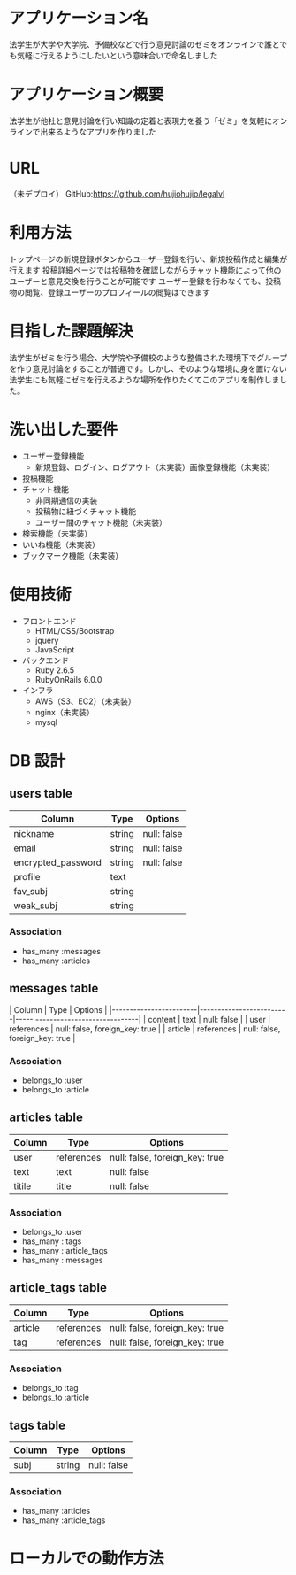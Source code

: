 # アプリケーション名
 
 法学生が大学や大学院、予備校などで行う意見討論のゼミをオンラインで誰とでも気軽に行えるようにしたいという意味合いで命名しました

 
# アプリケーション概要
 
法学生が他社と意見討論を行い知識の定着と表現力を養う「ゼミ」を気軽にオンラインで出来るようなアプリを作りました
 
# URL
 
（未デプロイ）
GitHub:https://github.com/hujiohujio/legalvl
 
 
# 利用方法
 
トップページの新規登録ボタンからユーザー登録を行い、新規投稿作成と編集が行えます
投稿詳細ページでは投稿物を確認しながらチャット機能によって他のユーザーと意見交換を行うことが可能です
ユーザー登録を行わなくても、投稿物の閲覧、登録ユーザーのプロフィールの閲覧はできます
 

# 目指した課題解決
 
法学生がゼミを行う場合、大学院や予備校のような整備された環境下でグループを作り意見討論をすることが普通です。しかし、そのような環境に身を置けない法学生にも気軽にゼミを行えるような場所を作りたくてこのアプリを制作しました。

 
# 洗い出した要件　
 
- ユーザー登録機能
  - 新規登録、ログイン、ログアウト（未実装）画像登録機能（未実装）
- 投稿機能
- チャット機能
  - 非同期通信の実装
  - 投稿物に紐づくチャット機能
  - ユーザー間のチャット機能（未実装）
- 検索機能（未実装）
- いいね機能（未実装）
- ブックマーク機能（未実装） 


# 使用技術

- フロントエンド
  - HTML/CSS/Bootstrap
  - jquery
  - JavaScript
- バックエンド
  - Ruby 2.6.5
  - RubyOnRails 6.0.0
- インフラ
  - AWS（S3、EC2）（未実装）
  - nginx（未実装）
  - mysql





# DB 設計

## users table

| Column             | Type                | Options                |
|--------------------|---------------------|------------------------|
| nickname           | string              | null: false            |
| email              | string              | null: false            |
| encrypted_password | string              | null: false            |
| profile            | text                |                        |
| fav_subj           | string              |                        |
| weak_subj          | string              |                        |

### Association

* has_many :messages
* has_many :articles

## messages table

| Column                 | Type                    | Options                           |
|------------------------|-------------------------|----- -----------------------------|
| content                | text                    | null: false                       |
| user                   | references              | null: false, foreign_key: true    |
| article                | references              | null: false, foreign_key: true    |


### Association

* belongs_to :user
* belongs_to :article


## articles table

| Column             | Type                | Options                           |
|--------------------|---------------------|-----------------------------------|
| user               | references          | null: false, foreign_key: true    |
| text               | text                | null: false                       |
| titile             | title               | null: false                       |

### Association

* belongs_to :user
* has_many : tags
* has_many : article_tags
* has_many : messages


## article_tags table

| Column             | Type                | Options                           |
|--------------------|---------------------|-----------------------------------|
| article            | references          | null: false, foreign_key: true    |
| tag                | references          | null: false, foreign_key: true    |

### Association

* belongs_to :tag
* belongs_to :article


## tags table

| Column             | Type                | Options                           |
|--------------------|---------------------|-----------------------------------|
| subj               | string              | null: false                       |

### Association

* has_many :articles
* has_many :article_tags


# ローカルでの動作方法
